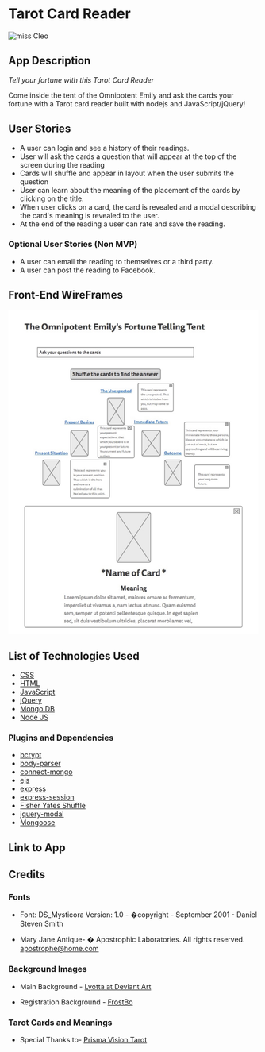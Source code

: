 # Tarot Card Reader

 ![miss Cleo](http://i.giphy.com/bEhlDZAHPMeoE.gif)

## App Description

*Tell your fortune with this Tarot Card Reader*

Come inside the tent of the Omnipotent Emily and ask the cards your fortune with a Tarot card reader built with nodejs and JavaScript/jQuery!

## User Stories 

* A user can login and see a history of their readings.
* User will ask the cards a question that will appear at the top of the screen during the reading
* Cards will shuffle and appear in layout when the user submits the question
* User can learn about the meaning of the placement of the cards by clicking on the title.
* When user clicks on a card, the card is revealed and a modal describing the card's meaning is revealed to the user.
* At the end of the reading a user can rate and save the reading.

### Optional User Stories (Non MVP)

* A user can email the reading to themselves or a third party.
* A user can post the reading to Facebook.


## Front-End WireFrames

![wireframes](/public/imgs/wireframe.jpg)


## List of Technologies Used

* [CSS](https://www.w3.org/Style/CSS/)
* [HTML](https://www.w3.org/html/)
* [JavaScript](https://developer.mozilla.org/en-US/docs/Web/JavaScript)
* [jQuery](https://jquery.com)
* [Mongo DB](https://www.mongodb.org)
* [Node JS](https://nodejs.org/en/) 

### Plugins and Dependencies

* [bcrypt](https://www.npmjs.com/package/bcrypt)
* [body-parser](https://www.npmjs.com/package/body-parser-json)
* [connect-mongo](https://www.npmjs.com/package/connect-mongo)
* [ejs](https://www.npmjs.com/package/ejs)
* [express](https://www.npmjs.com/package/express)
* [express-session](https://www.npmjs.com/package/express-session)
* [Fisher Yates Shuffle](http://stackoverflow.com/questions/2450954/how-to-randomize-shuffle-a-javascript-array)
* [jquery-modal](https://www.npmjs.com/package/jquery-modal)
* [Mongoose](https://www.npmjs.com/package/mongoose)


## Link to App


## Credits

### Fonts 
 * Font: DS_Mysticora Version: 1.0 -  �copyright - September 2001 - Daniel Steven Smith 

* Mary Jane Antique- � Apostrophic Laboratories. All rights reserved. apostrophe@home.com

### Background Images 

* Main Background - [Lyotta at Deviant Art](http://lyotta.deviantart.com/art/Seamless-red-wood-texture-342183779)

* Registration Background - [FrostBo](http://frostbo.deviantart.com/art/Celestial-Background-50-333127301)

### Tarot Cards and Meanings

* Special Thanks to- [Prisma Vision Tarot](http://www.prismavisionstarot.com)
